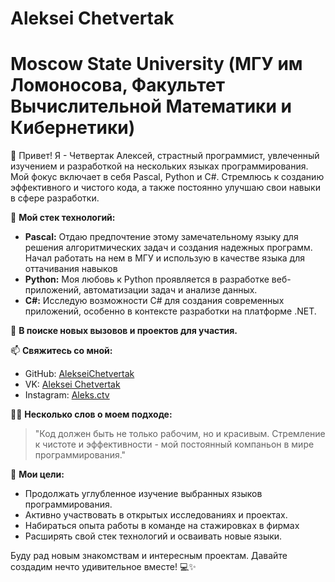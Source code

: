 # Aleksei Chetvertak
# Moscow State University (МГУ им Ломоносова, Факультет Вычислительной Математики и Кибернетики)

👋 Привет! Я - Четвертак Алексей, страстный программист, увлеченный изучением и разработкой на нескольких языках программирования. Мой фокус включает в себя Pascal, Python и C#. Стремлюсь к созданию эффективного и чистого кода, а также постоянно улучшаю свои навыки в сфере разработки.

🚀 **Мой стек технологий:**
- **Pascal:** Отдаю предпочтение этому замечательному языку для решения алгоритмических задач и создания надежных программ. Начал работать на нем в МГУ и использую в качестве языка для оттачивания навыков
- **Python:** Моя любовь к Python проявляется в разработке веб-приложений, автоматизации задач и анализе данных.
- **C#:** Исследую возможности C# для создания современных приложений, особенно в контексте разработки на платформе .NET.

🌱 **В поиске новых вызовов и проектов для участия.**

📫 **Свяжитесь со мной:**
- GitHub: [AlekseiChetvertak](https://github.com/AlekseiChetvertak)
- VK: [Aleksei Chetvertak](https://vk.com/alekseichetvertak)
- Instagram: [Aleks.ctv](https://www.instagram.com/aleks.ctv/)

👨‍💻 **Несколько слов о моем подходе:**
> "Код должен быть не только рабочим, но и красивым. Стремление к чистоте и эффективности - мой постоянный компаньон в мире программирования."

🎯 **Мои цели:**
- Продолжать углубленное изучение выбранных языков программирования.
- Активно участвовать в открытых исследованиях и проектах.
- Набираться опыта работы в команде на стажировках в фирмах
- Расширять свой стек технологий и осваивать новые языки.

Буду рад новым знакомствам и интересным проектам. Давайте создадим нечто удивительное вместе! 💻✨

